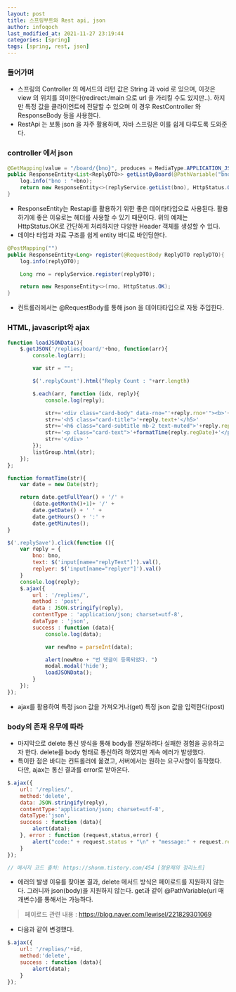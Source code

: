 ```yaml
---
layout: post
title: 스프링부트와 Rest api, json
author: infoqoch
last_modified_at: 2021-11-27 23:19:44
categories: [spring]
tags: [spring, rest, json]
---
```


### 들어가며
- 스프링의 Controller 의 메서드의 리턴 값은 String 과 void 로 있으며, 이것은 view 의 위치를 의미한다(redirect:/main 으로 url 을 가리킬 수도 있지만..). 하지만 특정 값을 클라이언트에 전달할 수 있으며 이 경우 RestController 와 ResponseBody 등을 사용한다. 
- RestApi 는 보통 json 을 자주 활용하며, 자바 스프링은 이를 쉽게 다루도록 도와준다. 

### controller 에서 json

```java
@GetMapping(value = "/board/{bno}", produces = MediaType.APPLICATION_JSON_VALUE)
public ResponseEntity<List<ReplyDTO>> getListByBoard(@PathVariable("bno")Long bno){
    log.info("bno : "+bno);
    return new ResponseEntity<>(replyService.getList(bno), HttpStatus.OK);
}
```

- ResponseEntity는 Restapi를 활용하기 위한 좋은 데이타타입으로 사용된다. 활용하기에 좋은 이유로는 헤더를 사용할 수 있기 때문이다. 위의 예제는 HttpStatus.OK로 간단하게 처리하지만 다양한 Header 객체를 생성할 수 있다. 
- 데이타 타입과 자료 구조를 쉽게 entity 바디로 바인딩한다.  
  
```java
@PostMapping("")
public ResponseEntity<Long> register(@RequestBody ReplyDTO replyDTO){
    log.info(replyDTO);

    Long rno = replyService.register(replyDTO);

    return new ResponseEntity<>(rno, HttpStatus.OK);
}
```

- 컨트롤러에서는 @RequestBody를 통해 json 을 데이타타입으로 자동 주입한다. 
  
### HTML, javascript와 ajax
    
```js
function loadJSONData(){
    $.getJSON('/replies/board/'+bno, function(arr){
        console.log(arr);

        var str = "";

        $('.replyCount').html("Reply Count : "+arr.length)

        $.each(arr, function (idx, reply){
            console.log(reply);

            str+='<div class="card-body" data-rno="'+reply.rno+'"><b>'+reply.rno+'</b>'
            str+='<h5 class="card-title">'+reply.text+'</h5>'
            str+='<h6 class="card-subtitle mb-2 text-muted">'+reply.replyer+'</h6>'
            str+='<p class="card-text">'+formatTime(reply.regDate)+'</p>'
            str+='</div> '
        });
        listGroup.html(str);
    });
};

function formatTime(str){
    var date = new Date(str);

    return date.getFullYear() + '/' +
        (date.getMonth()+1)+ '/' +
        date.getDate() + ' ' +
        date.getHours() + ':' +
        date.getMinutes();
}

$('.replySave').click(function (){
    var reply = {
        bno: bno,
        text: $('input[name="replyText"]').val(),
        replyer: $('input[name="replyer"]').val()
    }
    console.log(reply);
    $.ajax({
        url : '/replies/',
        method : 'post',
        data : JSON.stringify(reply),
        contentType : 'application/json; charset=utf-8',
        dataType : 'json',
        success : function (data){
            console.log(data);

            var newRno = parseInt(data);

            alert(newRno + "번 댓글이 등록되었다. ")
            modal.modal('hide');
            loadJSONData();
        }
    });
});

```

- ajax를 활용하여 특정 json 값을 가져오거나(get) 특정 json 값을 입력한다(post)

### body의 존재 유무에 따라
- 마지막으로 delete 통신 방식을 통해 body를 전달하려다 실패한 경험을 공유하고자 한다. delete를 body 형태로 통신하려 하였지만 계속 에러가 발생했다. 
- 특이한 점은 바디는 컨트롤러에 옮겼고, 서버에서는 원하는 요구사항이 동작했다. 다만,  ajax는 통신 결과를 error로 받아온다.
  
```js
$.ajax({
    url: '/replies/',
    method:'delete',
    data: JSON.stringify(reply),
    contentType:'application/json; charset=utf-8',
    dataType:'json',
    success : function (data){
        alert(data);
    }, error : function (request,status,error) {
        alert("code:" + request.status + "\n" + "message:" + request.responseText + "\n" + "error:" + error);
    }
});

// 메시지 코드 출처: https://shonm.tistory.com/454 [정윤재의 정리노트]
```
 
- 에러의 발생 이유를 찾아본 결과, delete 메서드 방식은 페이로드를 지원하지 않는다. 그러니까 json(body)을 지원하지 않는다. get과 같이 @PathVariable(url 매개변수)를 통해서는 가능하다. 
> 페이로드 관련 내용 : https://blog.naver.com/lewisel/221829301069

- 다음과 같이 변경했다.
    
```js
$.ajax({
    url: '/replies/'+id,
    method:'delete',
    success : function (data){
        alert(data);
    }
});
```